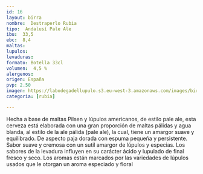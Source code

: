 ```yaml
---
id: 16
layout: birra
nombre:  Destraperlo Rubia
tipo:  Andalusí Pale Ale
ibu:  33,5
ebc:  8,4
maltas: 
lupulos: 
levaduras: 
formato: Botella 33cl
volumen:  4,5 %
alergenos: 
origen: España
pvp: 2.50
imagen: https://labodegadellupulo.s3.eu-west-3.amazonaws.com/images/birras/rubia.jpg
categoria: [rubia]

---
```

Hecha a base de maltas Pilsen y lúpulos americanos, de estilo pale ale, esta cerveza está elaborada con una gran proporción de maltas pálidas y agua blanda, al estilo de la ale pálida (pale ale), la cual, tiene un amargor suave y equilibrado. De aspecto paja dorada con espuma pequeña y persistente. Sabor suave y cremosa con un sutil amargor de lúpulos y especias. Los sabores de la levadura influyen en su carácter ácido y lupulado de final fresco y seco. Los aromas están marcados por las variedades de lúpulos usados que le otorgan un aroma especiado y floral






